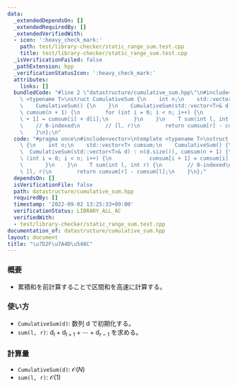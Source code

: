 ```yaml
---
data:
  _extendedDependsOn: []
  _extendedRequiredBy: []
  _extendedVerifiedWith:
  - icon: ':heavy_check_mark:'
    path: test/library-checker/static_range_sum.test.cpp
    title: test/library-checker/static_range_sum.test.cpp
  _isVerificationFailed: false
  _pathExtension: hpp
  _verificationStatusIcon: ':heavy_check_mark:'
  attributes:
    links: []
  bundledCode: "#line 2 \"datastructure/cumulative_sum.hpp\"\n#include<vector>\ntemplate\
    \ <typename T>\nstruct CumulativeSum {\n    int n;\n    std::vector<T> cumsum;\n\
    \    CumulativeSum() {\n    }\n    CumulativeSum(std::vector<T>& d) : n(d.size()),\
    \ cumsum(n + 1) {\n        for (int i = 0; i < n; i++) {\n            cumsum[i\
    \ + 1] = cumsum[i] + d[i];\n        }\n    }\n    T sum(int l, int r) {\n    \
    \    // 0-indexed\n        // [l, r)\n        return cumsum[r] - cumsum[l];\n\
    \    }\n};\n"
  code: "#pragma once\n#include<vector>\ntemplate <typename T>\nstruct CumulativeSum\
    \ {\n    int n;\n    std::vector<T> cumsum;\n    CumulativeSum() {\n    }\n  \
    \  CumulativeSum(std::vector<T>& d) : n(d.size()), cumsum(n + 1) {\n        for\
    \ (int i = 0; i < n; i++) {\n            cumsum[i + 1] = cumsum[i] + d[i];\n \
    \       }\n    }\n    T sum(int l, int r) {\n        // 0-indexed\n        //\
    \ [l, r)\n        return cumsum[r] - cumsum[l];\n    }\n};"
  dependsOn: []
  isVerificationFile: false
  path: datastructure/cumulative_sum.hpp
  requiredBy: []
  timestamp: '2022-09-02 13:25:33+09:00'
  verificationStatus: LIBRARY_ALL_AC
  verifiedWith:
  - test/library-checker/static_range_sum.test.cpp
documentation_of: datastructure/cumulative_sum.hpp
layout: document
title: "\u7D2F\u7A4D\u548C"
---
```


### 概要
- 累積和を前計算することで区間和を高速に計算する。
  
### 使い方
- `CumulativeSum(d)`: 数列 $\mathrm d$ で初期化する。
- `sum(l, r)`: $\mathrm d_l + \mathrm d_{l+1} + \cdots +\mathrm d_{r-1}$ を求める。
  
### 計算量
- `CumulativeSum(d)`: $\mathcal O(N)$
- `sum(l, r)`: $\mathcal O(1)$